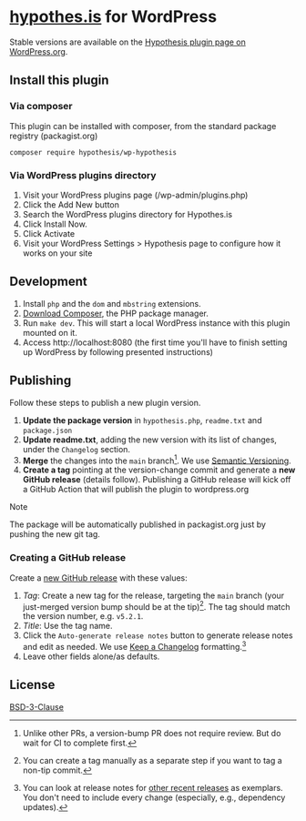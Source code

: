 # [hypothes.is](http://hypothes.is/) for WordPress

Stable versions are available on the [Hypothesis plugin page on WordPress.org](https://wordpress.org/plugins/hypothesis/).

## Install this plugin

### Via composer

This plugin can be installed with composer, from the standard package registry (packagist.org)

    composer require hypothesis/wp-hypothesis

### Via WordPress plugins directory

1. Visit your WordPress plugins page (/wp-admin/plugins.php)
2. Click the Add New button
3. Search the WordPress plugins directory for Hypothes.is
4. Click Install Now.
5. Click Activate
6. Visit your WordPress Settings > Hypothesis page to configure how it works on your site

## Development

1. Install `php` and the `dom` and `mbstring` extensions.
2. [Download Composer](https://getcomposer.org/download/), the PHP package manager.
3. Run `make dev`. This will start a local WordPress instance with this plugin mounted on it.
4. Access http://localhost:8080 (the first time you'll have to finish setting up WordPress by following presented instructions)

## Publishing

Follow these steps to publish a new plugin version.

1. **Update the package version** in `hypothesis.php`, `readme.txt` and `package.json`
2. **Update readme.txt**, adding the new version with its list of changes, under the `Changelog` section.
3. **Merge** the changes into the `main` branch[^1]. We use [Semantic Versioning](https://semver.org/#semantic-versioning-200).
4. **Create a tag** pointing at the version-change commit and generate a **new GitHub release** (details follow). Publishing a GitHub release will kick off a GitHub Action that will publish the plugin to wordpress.org

> [!NOTE]
> The package will be automatically published in packagist.org just by pushing the new git tag.

### Creating a GitHub release

Create a [new GitHub release](https://github.com/hypothesis/wp-hypothesis/releases/new/) with these values:

1.  _Tag_: Create a new tag for the release, targeting the `main` branch (your just-merged version bump should be at the tip)[^2]. The tag should match the version number, e.g. `v5.2.1`.
2.  _Title_: Use the tag name.
3.  Click the `Auto-generate release notes` button to generate release notes and edit as needed. We use [Keep a Changelog](https://keepachangelog.com/en/1.0.0/) formatting.[^3]
4.  Leave other fields alone/as defaults.

[^1]: Unlike other PRs, a version-bump PR does not require review. But do wait for CI to complete first.
[^2]: You can create a tag manually as a separate step if you want to tag a non-tip commit.
[^3]: You can look at release notes for [other recent releases](https://github.com/hypothesis/wp-hypothesis/releases) as exemplars. You don't need to include every change (especially, e.g., dependency updates).

## License

[BSD-3-Clause](http://opensource.org/licenses/BSD-3-Clause)
